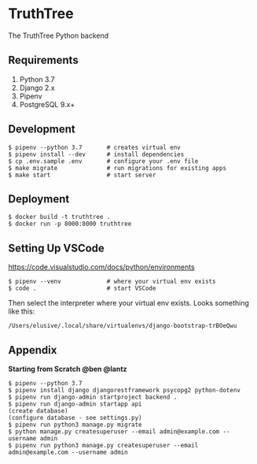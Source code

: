 # TruthTree

The TruthTree Python backend

## Requirements

1. Python 3.7
2. Django 2.x
3. Pipenv
4. PostgreSQL 9.x+

## Development

    $ pipenv --python 3.7       # creates virtual env
    $ pipenv install --dev      # install dependencies
    $ cp .env.sample .env       # configure your .env file
    $ make migrate              # run migrations for existing apps
    $ make start                # start server

## Deployment

    $ docker build -t truthtree .
    $ docker run -p 8000:8000 truthtree

## Setting Up VSCode

https://code.visualstudio.com/docs/python/environments

    $ pipenv --venv             # where your virtual env exists
    $ code .                    # start VSCode

Then select the interpreter where your virtual env exists. Looks something like this:

    /Users/elusive/.local/share/virtualenvs/django-bootstrap-trBOeQwu

## Appendix

**Starting from Scratch @ben @lantz**

    $ pipenv --python 3.7
    $ pipenv install django djangorestframework psycopg2 python-dotenv
    $ pipenv run django-admin startproject backend .
    $ pipenv run django-admin startapp api
    (create database)
    (configure database - see settings.py)
    $ pipenv run python3 manage.py migrate
    $ python manage.py createsuperuser --email admin@example.com --username admin
    $ pipenv run python3 manage.py createsuperuser --email admin@example.com --username admin

